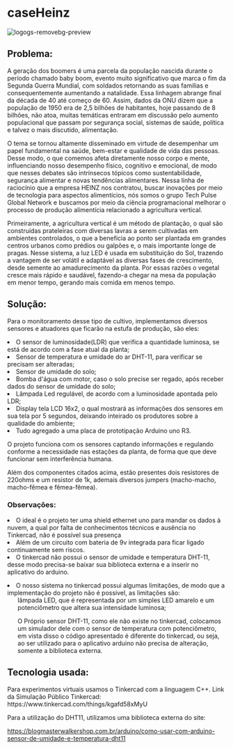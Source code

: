 # caseHeinz

![logogs-removebg-preview](https://github.com/Rodrigo-Brasileiro/caseHeinz/assets/126472820/2cd126f6-513e-4762-bfc2-2e14e4d12019)

<h2>Problema:</h2>
  <p> A geração dos boomers é uma parcela da população nascida durante o período chamado baby boom, evento muito significativo que marca o fim da Segunda Guerra Mundial, com soldados retornando as suas famílias e consequentemente aumentando a natalidade. Essa linhagem abrange final da década de 40 até começo de 60. Assim, dados da ONU dizem que a população de 1950 era de 2,5 bilhões de habitantes, hoje passando de 8 bilhões, não atoa, muitas temáticas entraram em discussão pelo aumento populacional que passam por segurança social, sistemas de saúde, política e talvez o mais discutido, alimentação. </p>
  <p> O tema se tornou altamente disseminado em virtude de desempenhar um papel fundamental na saúde, bem-estar e qualidade de vida das pessoas. Desse modo, o que comemos afeta diretamente nosso corpo e mente, influenciando nosso desempenho físico, cognitivo e emocional, de modo que nesses debates são intrínsecos tópicos como sustentabilidade, segurança alimentar e novas tendências alimentares. Nessa linha de raciocínio que a empresa HEINZ nos contratou, buscar inovações por meio de tecnologia para aspectos alimentícios, nós somos o grupo Tech Pulse Global Network e buscamos por meio da ciência programacional melhorar o processo de produção alimentícia relacionado a agricultura vertical.</p>

  <p> Primeiramente, a agricultura vertical é um método de plantação, o qual são construídas prateleiras com diversas lavras a serem cultivadas em ambientes controlados, o que a beneficia ao ponto ser plantada em grandes centros urbanos como prédios ou galpões e, o mais importante longe de pragas. Nesse sistema, a luz LED é usada em substituição do Sol, trazendo a vantagem de ser volátil e adaptável as diversas fases de crescimento, desde semente ao amadurecimento da planta. Por essas razões o vegetal cresce mais rápido e saudável, fazendo-a chegar na mesa da população em menor tempo, gerando mais comida em menos tempo.</p>



<h2>Solução:</h2>
  <p> Para o monitoramento desse tipo de cultivo, implementamos diversos sensores e atuadores que ficarão na estufa de produção, são eles:</p>
    <li>O sensor de luminosidade(LDR) que verifica a quantidade luminosa, se está de acordo com a fase atual da planta;</li>
    <li>Sensor de temperatura e umidade do ar DHT-11, para verificar se precisam ser alteradas;</li>
    <li>Sensor de umidade do solo;</li>
    <li>Bomba d'água com motor, caso o solo precise ser regado, após receber dados do sensor de umidade do solo;</li>
    <li>Lâmpada Led regulável, de acordo com a luminosidade apontada pelo LDR;</li>
    <li>Display tela LCD 16x2, o qual mostrará as informações dos sensores em sua tela por 5 segundos, deixando inteirado os produtores sobre a qualidade do ambiente;</li>
    <li>Tudo agregado a uma placa de prototipação Arduino uno R3.</li>
  <p>O projeto funciona com os sensores captando informações e regulando conforme a necessidade nas estações da planta, de forma que que deve funcionar sem interferência humana.</p>
  <p>Além dos componentes citados acima, estão presentes dois resistores de 220ohms e um resistor de 1k, ademais diversos jumpers (macho-macho, macho-fêmea e fêmea-fêmea). </p>

 
<h3>Observações:</h3>
  <li>O ideal é o projeto ter uma shield ethernet uno para mandar os dados à nuvem, a qual por falta de conhecimentos técnicos e ausência no Tinkercad, não é possível sua presença</li>
  <li>Além de um circuito com bateria de 9v integrada para ficar ligado continuamente sem riscos.</li>
  <li> O tinkercad não possui o sensor de umidade e temperatura DHT-11, desse modo precisa-se baixar sua biblioteca externa e a inserir no aplicativo do arduino.</p>
  <li> O nosso sistema no tinkercad possui algumas limitações, de modo que a implementação do projeto não é possível, as limitações são:
    <ol> lâmpada LED, que é representada por um simples LED amarelo e um potenciômetro que altera sua intensidade luminosa;</ol>
    <ol> O Próprio sensor DHT-11, como ele não existe no tinkercad, colocamos um simulador dele com o sensor de temperatura com potenciômetro, em vista disso o código apresentado é diferente do tinkercad, ou seja, ao ser utilizado para o aplicativo arduino não precisa de alteração, somente a biblioteca externa.</ol>

<h2>Tecnologia usada:</h2>
  <p>Para experimentos virtuais usamos o Tinkercad com a linguagem C++.
  Link da Simulação Público Tinkercad:
  https://www.tinkercad.com/things/kgafd58xMyU  

Para a utilização do DHT11, utilizamos uma biblioteca externa do site:

https://blogmasterwalkershop.com.br/arduino/como-usar-com-arduino-sensor-de-umidade-e-temperatura-dht11 </p>




 

